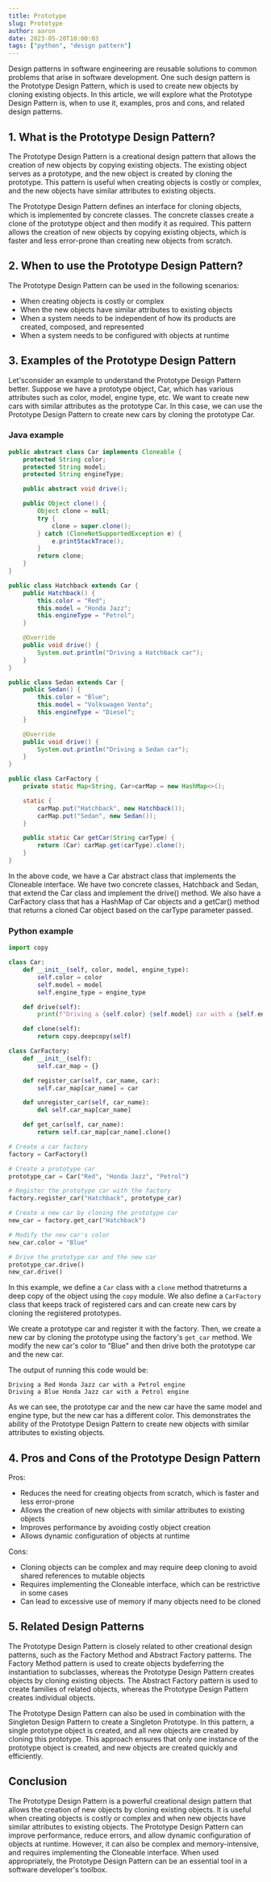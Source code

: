 ```yaml
---
title: Prototype
slug: Prototype
author: aaron
date: 2023-05-20T10:00:03
tags: ["python", "design pattern"]
---
```



Design patterns in software engineering are reusable solutions to common problems that arise in software development. One such design pattern is the Prototype Design Pattern, which is used to create new objects by cloning existing objects. In this article, we will explore what the Prototype Design Pattern is, when to use it, examples, pros and cons, and related design patterns.

## 1. What is the Prototype Design Pattern?
The Prototype Design Pattern is a creational design pattern that allows the creation of new objects by copying existing objects. The existing object serves as a prototype, and the new object is created by cloning the prototype. This pattern is useful when creating objects is costly or complex, and the new objects have similar attributes to existing objects.

The Prototype Design Pattern defines an interface for cloning objects, which is implemented by concrete classes. The concrete classes create a clone of the prototype object and then modify it as required. This pattern allows the creation of new objects by copying existing objects, which is faster and less error-prone than creating new objects from scratch.

## 2. When to use the Prototype Design Pattern?
The Prototype Design Pattern can be used in the following scenarios:

- When creating objects is costly or complex
- When the new objects have similar attributes to existing objects
- When a system needs to be independent of how its products are created, composed, and represented
- When a system needs to be configured with objects at runtime

## 3. Examples of the Prototype Design Pattern
Let'sconsider an example to understand the Prototype Design Pattern better. Suppose we have a prototype object, Car, which has various attributes such as color, model, engine type, etc. We want to create new cars with similar attributes as the prototype Car. In this case, we can use the Prototype Design Pattern to create new cars by cloning the prototype Car.

### Java example

```java
public abstract class Car implements Cloneable {
    protected String color;
    protected String model;
    protected String engineType;

    public abstract void drive();

    public Object clone() {
        Object clone = null;
        try {
            clone = super.clone();
        } catch (CloneNotSupportedException e) {
            e.printStackTrace();
        }
        return clone;
    }
}

public class Hatchback extends Car {
    public Hatchback() {
        this.color = "Red";
        this.model = "Honda Jazz";
        this.engineType = "Petrol";
    }

    @Override
    public void drive() {
        System.out.println("Driving a Hatchback car");
    }
}

public class Sedan extends Car {
    public Sedan() {
        this.color = "Blue";
        this.model = "Volkswagen Vento";
        this.engineType = "Diesel";
    }

    @Override
    public void drive() {
        System.out.println("Driving a Sedan car");
    }
}

public class CarFactory {
    private static Map<String, Car>carMap = new HashMap<>();

    static {
        carMap.put("Hatchback", new Hatchback());
        carMap.put("Sedan", new Sedan());
    }

    public static Car getCar(String carType) {
        return (Car) carMap.get(carType).clone();
    }
}
```

In the above code, we have a Car abstract class that implements the Cloneable interface. We have two concrete classes, Hatchback and Sedan, that extend the Car class and implement the drive() method. We also have a CarFactory class that has a HashMap of Car objects and a getCar() method that returns a cloned Car object based on the carType parameter passed.

### Python example

```python
import copy

class Car:
    def __init__(self, color, model, engine_type):
        self.color = color
        self.model = model
        self.engine_type = engine_type

    def drive(self):
        print(f"Driving a {self.color} {self.model} car with a {self.engine_type} engine")

    def clone(self):
        return copy.deepcopy(self)

class CarFactory:
    def __init__(self):
        self.car_map = {}

    def register_car(self, car_name, car):
        self.car_map[car_name] = car

    def unregister_car(self, car_name):
        del self.car_map[car_name]

    def get_car(self, car_name):
        return self.car_map[car_name].clone()

# Create a car factory
factory = CarFactory()

# Create a prototype car
prototype_car = Car("Red", "Honda Jazz", "Petrol")

# Register the prototype car with the factory
factory.register_car("Hatchback", prototype_car)

# Create a new car by cloning the prototype car
new_car = factory.get_car("Hatchback")

# Modify the new car's color
new_car.color = "Blue"

# Drive the prototype car and the new car
prototype_car.drive()
new_car.drive()
```

In this example, we define a `Car` class with a `clone` method thatreturns a deep copy of the object using the `copy` module. We also define a `CarFactory` class that keeps track of registered cars and can create new cars by cloning the registered prototypes.

We create a prototype car and register it with the factory. Then, we create a new car by cloning the prototype using the factory's `get_car` method. We modify the new car's color to "Blue" and then drive both the prototype car and the new car.

The output of running this code would be:

```
Driving a Red Honda Jazz car with a Petrol engine
Driving a Blue Honda Jazz car with a Petrol engine
```

As we can see, the prototype car and the new car have the same model and engine type, but the new car has a different color. This demonstrates the ability of the Prototype Design Pattern to create new objects with similar attributes to existing objects.

## 4. Pros and Cons of the Prototype Design Pattern

Pros:
- Reduces the need for creating objects from scratch, which is faster and less error-prone
- Allows the creation of new objects with similar attributes to existing objects
- Improves performance by avoiding costly object creation
- Allows dynamic configuration of objects at runtime

Cons:
- Cloning objects can be complex and may require deep cloning to avoid shared references to mutable objects
- Requires implementing the Cloneable interface, which can be restrictive in some cases
- Can lead to excessive use of memory if many objects need to be cloned

## 5. Related Design Patterns

The Prototype Design Pattern is closely related to other creational design patterns, such as the Factory Method and Abstract Factory patterns. The Factory Method pattern is used to create objects bydeferring the instantiation to subclasses, whereas the Prototype Design Pattern creates objects by cloning existing objects. The Abstract Factory pattern is used to create families of related objects, whereas the Prototype Design Pattern creates individual objects.

The Prototype Design Pattern can also be used in combination with the Singleton Design Pattern to create a Singleton Prototype. In this pattern, a single prototype object is created, and all new objects are created by cloning this prototype. This approach ensures that only one instance of the prototype object is created, and new objects are created quickly and efficiently.

## Conclusion
The Prototype Design Pattern is a powerful creational design pattern that allows the creation of new objects by cloning existing objects. It is useful when creating objects is costly or complex and when new objects have similar attributes to existing objects. The Prototype Design Pattern can improve performance, reduce errors, and allow dynamic configuration of objects at runtime. However, it can also be complex and memory-intensive, and requires implementing the Cloneable interface. When used appropriately, the Prototype Design Pattern can be an essential tool in a software developer's toolbox.
